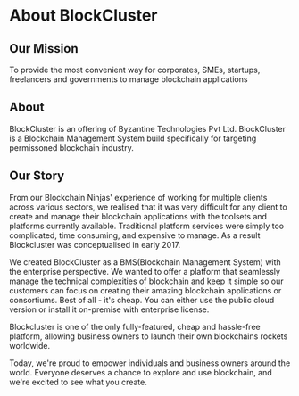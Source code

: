 ﻿# About BlockCluster

## Our Mission

To provide the most convenient way for corporates, SMEs, startups, freelancers and governments to manage blockchain applications

## About

BlockCluster is an offering of Byzantine Technologies Pvt Ltd. BlockCluster is a Blockchain Management System build specifically for targeting permissoned blockchain industry.

## Our Story

From our Blockchain Ninjas' experience of working for multiple clients across various sectors, we realised that it was very difficult for any client to create and manage their blockchain applications with the toolsets and platforms currently available. Traditional platform services were simply too complicated, time consuming, and expensive to manage. As a result Blockcluster was conceptualised in early 2017.

We created BlockCluster as a BMS(Blockchain Management System) with the enterprise perspective. We wanted to offer a platform that seamlessly manage the technical complexities of blockchain and keep it simple so our customers can focus on creating their amazing blockchain applications or consortiums. Best of all - it's cheap. You can either use the public cloud version or install it on-premise with enterprise license.

Blockcluster is one of the only fully-featured, cheap and hassle-free platform, allowing business owners to launch their own blockchains rockets worldwide.

Today, we're proud to empower individuals and business owners around the world. Everyone deserves a chance to explore and use blockchain, and we're excited to see what you create.
